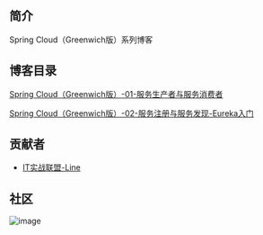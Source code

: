 ## 简介
Spring Cloud（Greenwich版）系列博客
## 博客目录
[Spring Cloud（Greenwich版）-01-服务生产者与服务消费者](https://www.jianshu.com/p/4d9ebe52c78d)

[Spring Cloud（Greenwich版）-02-服务注册与服务发现-Eureka入门](https://www.jianshu.com/p/e170e974c9a3)


## 贡献者

*   [IT实战联盟-Line](https://www.jianshu.com/u/283f93ada597)
## 社区
![image](http://upload-images.jianshu.io/upload_images/8122772-b78dee4c5818c874?imageMogr2/auto-orient/strip%7CimageView2/2/w/300)
